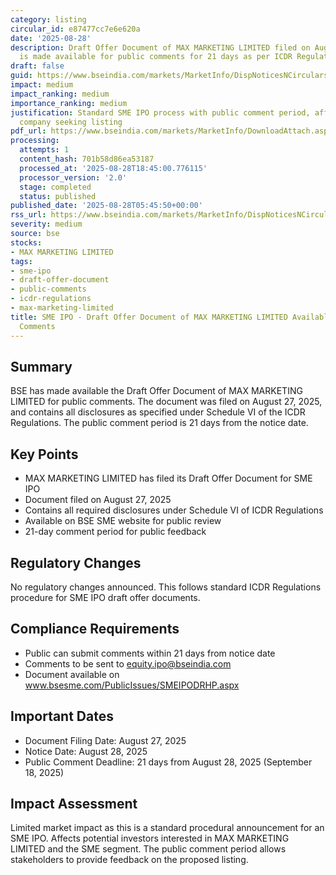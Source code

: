 ```yaml
---
category: listing
circular_id: e87477cc7e6e620a
date: '2025-08-28'
description: Draft Offer Document of MAX MARKETING LIMITED filed on August 27, 2025
  is made available for public comments for 21 days as per ICDR Regulations.
draft: false
guid: https://www.bseindia.com/markets/MarketInfo/DispNoticesNCirculars.aspx?Noticeid={0F758A2F-9194-446B-9677-995A8129E0A4}&noticeno=20250828-1&dt=08/28/2025&icount=1&totcount=59&flag=0
impact: medium
impact_ranking: medium
importance_ranking: medium
justification: Standard SME IPO process with public comment period, affects specific
  company seeking listing
pdf_url: https://www.bseindia.com/markets/MarketInfo/DownloadAttach.aspx?id=20250828-1&attachedId=
processing:
  attempts: 1
  content_hash: 701b58d86ea53187
  processed_at: '2025-08-28T18:45:00.776115'
  processor_version: '2.0'
  stage: completed
  status: published
published_date: '2025-08-28T05:45:50+00:00'
rss_url: https://www.bseindia.com/markets/MarketInfo/DispNoticesNCirculars.aspx?Noticeid={0F758A2F-9194-446B-9677-995A8129E0A4}&noticeno=20250828-1&dt=08/28/2025&icount=1&totcount=59&flag=0
severity: medium
source: bse
stocks:
- MAX MARKETING LIMITED
tags:
- sme-ipo
- draft-offer-document
- public-comments
- icdr-regulations
- max-marketing-limited
title: SME IPO - Draft Offer Document of MAX MARKETING LIMITED Available for Public
  Comments
---
```


## Summary

BSE has made available the Draft Offer Document of MAX MARKETING LIMITED for public comments. The document was filed on August 27, 2025, and contains all disclosures as specified under Schedule VI of the ICDR Regulations. The public comment period is 21 days from the notice date.

## Key Points

- MAX MARKETING LIMITED has filed its Draft Offer Document for SME IPO
- Document filed on August 27, 2025
- Contains all required disclosures under Schedule VI of ICDR Regulations
- Available on BSE SME website for public review
- 21-day comment period for public feedback

## Regulatory Changes

No regulatory changes announced. This follows standard ICDR Regulations procedure for SME IPO draft offer documents.

## Compliance Requirements

- Public can submit comments within 21 days from notice date
- Comments to be sent to equity.ipo@bseindia.com
- Document available on www.bsesme.com/PublicIssues/SMEIPODRHP.aspx

## Important Dates

- Document Filing Date: August 27, 2025
- Notice Date: August 28, 2025
- Public Comment Deadline: 21 days from August 28, 2025 (September 18, 2025)

## Impact Assessment

Limited market impact as this is a standard procedural announcement for an SME IPO. Affects potential investors interested in MAX MARKETING LIMITED and the SME segment. The public comment period allows stakeholders to provide feedback on the proposed listing.